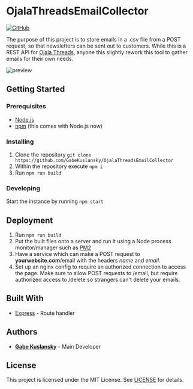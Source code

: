 # OjalaThreadsEmailCollector
[![GitHub](https://img.shields.io/github/license/mashape/apistatus.svg?style=flat-square)](LICENSE)

The purpose of this project is to store emails in a .csv file from a POST request, so that newsletters can be sent out to customers. While this is a REST API for [Ojala Threads](https://ojalathreads.com), anyone this slightly rework this tool to gather emails for their own needs.

![preview](https://i.imgur.com/qVXsCHv.png)


## Getting Started

### Prerequisites
- [Node.js](https://nodejs.org/en/download/)
- [npm](https://www.npmjs.com/get-npm) (this comes with Node.js now)

### Installing
1. Clone the repository
`git clone https://github.com/GabeKuslansky/OjalaThreadsEmailCollector`
2. Within the repository execute `npm i`
3. Run `npm run build`

### Developing
Start the instance by running  `npm start`

## Deployment
1. Run `npm run build`
2. Put the built files onto a server and run it using a Node process monitor/manager such as [PM2](http://pm2.keymetrics.io/)
3. Have a service which can make a POST request to **yourwebsite.com**/email with the headers *name* and *email*.
4. Set up an nginx config to require an authorized connection to access the page. Make sure to allow POST requests to /email, but require authorized access to /delete so strangers can't delete your emails.

## Built With
- [Express](https://expressjs.com/) - Route handler

## Authors
- [**Gabe Kuslansky**](https://github.com/GabeKuslansky) - Main Developer

## License
This project is licensed under the MIT License. See [LICENSE](LICENSE) for details.
